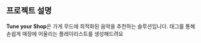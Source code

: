 ## 프로젝트 설명
<strong>Tune your Shop</strong>은 가게 무드에 최적화된 음악을 추천하는 솔루션입니다.
태그를 통해 손쉽게 매장에 어울리는 플레이리스트를 생성해드려요 
